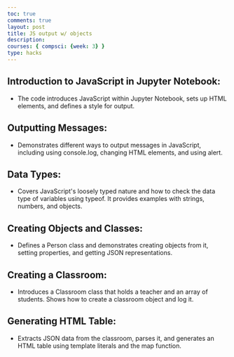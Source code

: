 ```yaml
---
toc: true
comments: true
layout: post
title: JS output w/ objects
description: 
courses: { compsci: {week: 3} }
type: hacks
---
```


## Introduction to JavaScript in Jupyter Notebook: 
- The code introduces JavaScript within Jupyter Notebook, sets up HTML elements, and defines a style for output.

## Outputting Messages:
- Demonstrates different ways to output messages in JavaScript, including using console.log, changing HTML elements, and using alert.

## Data Types:
- Covers JavaScript's loosely typed nature and how to check the data type of variables using typeof. It provides examples with strings, numbers, and objects.

## Creating Objects and Classes: 
- Defines a Person class and demonstrates creating objects from it, setting properties, and getting JSON representations.

## Creating a Classroom: 
- Introduces a Classroom class that holds a teacher and an array of students. Shows how to create a classroom object and log it.

## Generating HTML Table: 
- Extracts JSON data from the classroom, parses it, and generates an HTML table using template literals and the map function.
